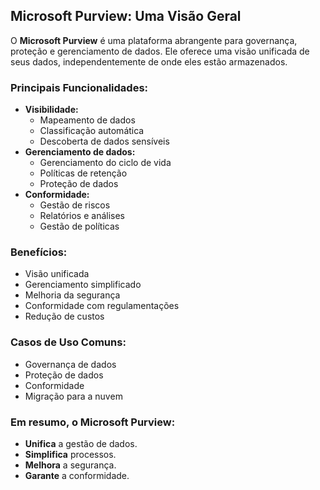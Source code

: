 ## Microsoft Purview: Uma Visão Geral

O **Microsoft Purview** é uma plataforma abrangente para governança, proteção e gerenciamento de dados. Ele oferece uma visão unificada de seus dados, independentemente de onde eles estão armazenados.

### Principais Funcionalidades:

* **Visibilidade:**
  * Mapeamento de dados
  * Classificação automática
  * Descoberta de dados sensíveis
* **Gerenciamento de dados:**
  * Gerenciamento do ciclo de vida
  * Políticas de retenção
  * Proteção de dados
* **Conformidade:**
  * Gestão de riscos
  * Relatórios e análises
  * Gestão de políticas

### Benefícios:

* Visão unificada
* Gerenciamento simplificado
* Melhoria da segurança
* Conformidade com regulamentações
* Redução de custos

### Casos de Uso Comuns:

* Governança de dados
* Proteção de dados
* Conformidade
* Migração para a nuvem

### Em resumo, o Microsoft Purview:

* **Unifica** a gestão de dados.
* **Simplifica** processos.
* **Melhora** a segurança.
* **Garante** a conformidade.
